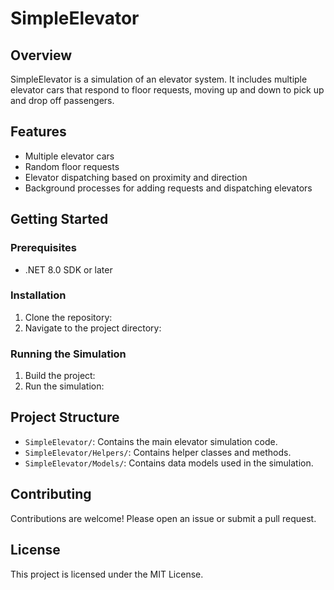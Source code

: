 # SimpleElevator

## Overview
SimpleElevator is a simulation of an elevator system. It includes multiple elevator cars that respond to floor requests, moving up and down to pick up and drop off passengers.

## Features
- Multiple elevator cars
- Random floor requests
- Elevator dispatching based on proximity and direction
- Background processes for adding requests and dispatching elevators

## Getting Started
### Prerequisites
- .NET 8.0 SDK or later

### Installation
1. Clone the repository:
2. Navigate to the project directory:
### Running the Simulation
1. Build the project:
2. Run the simulation:
## Project Structure
- `SimpleElevator/`: Contains the main elevator simulation code.
- `SimpleElevator/Helpers/`: Contains helper classes and methods.
- `SimpleElevator/Models/`: Contains data models used in the simulation.

## Contributing
Contributions are welcome! Please open an issue or submit a pull request.

## License
This project is licensed under the MIT License.
